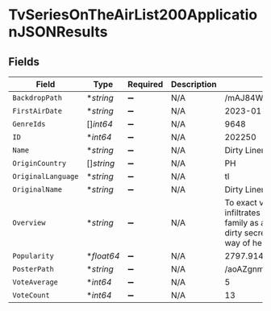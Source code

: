 # TvSeriesOnTheAirList200ApplicationJSONResults


## Fields

| Field                                                                                                                                                                                     | Type                                                                                                                                                                                      | Required                                                                                                                                                                                  | Description                                                                                                                                                                               | Example                                                                                                                                                                                   |
| ----------------------------------------------------------------------------------------------------------------------------------------------------------------------------------------- | ----------------------------------------------------------------------------------------------------------------------------------------------------------------------------------------- | ----------------------------------------------------------------------------------------------------------------------------------------------------------------------------------------- | ----------------------------------------------------------------------------------------------------------------------------------------------------------------------------------------- | ----------------------------------------------------------------------------------------------------------------------------------------------------------------------------------------- |
| `BackdropPath`                                                                                                                                                                            | **string*                                                                                                                                                                                 | :heavy_minus_sign:                                                                                                                                                                        | N/A                                                                                                                                                                                       | /mAJ84W6I8I272Da87qplS2Dp9ST.jpg                                                                                                                                                          |
| `FirstAirDate`                                                                                                                                                                            | **string*                                                                                                                                                                                 | :heavy_minus_sign:                                                                                                                                                                        | N/A                                                                                                                                                                                       | 2023-01-23                                                                                                                                                                                |
| `GenreIds`                                                                                                                                                                                | []*int64*                                                                                                                                                                                 | :heavy_minus_sign:                                                                                                                                                                        | N/A                                                                                                                                                                                       | 9648                                                                                                                                                                                      |
| `ID`                                                                                                                                                                                      | **int64*                                                                                                                                                                                  | :heavy_minus_sign:                                                                                                                                                                        | N/A                                                                                                                                                                                       | 202250                                                                                                                                                                                    |
| `Name`                                                                                                                                                                                    | **string*                                                                                                                                                                                 | :heavy_minus_sign:                                                                                                                                                                        | N/A                                                                                                                                                                                       | Dirty Linen                                                                                                                                                                               |
| `OriginCountry`                                                                                                                                                                           | []*string*                                                                                                                                                                                | :heavy_minus_sign:                                                                                                                                                                        | N/A                                                                                                                                                                                       | PH                                                                                                                                                                                        |
| `OriginalLanguage`                                                                                                                                                                        | **string*                                                                                                                                                                                 | :heavy_minus_sign:                                                                                                                                                                        | N/A                                                                                                                                                                                       | tl                                                                                                                                                                                        |
| `OriginalName`                                                                                                                                                                            | **string*                                                                                                                                                                                 | :heavy_minus_sign:                                                                                                                                                                        | N/A                                                                                                                                                                                       | Dirty Linen                                                                                                                                                                               |
| `Overview`                                                                                                                                                                                | **string*                                                                                                                                                                                 | :heavy_minus_sign:                                                                                                                                                                        | N/A                                                                                                                                                                                       | To exact vengeance, a young woman infiltrates the household of an influential family as a housemaid to expose their dirty secrets. However, love will get in the way of her revenge plot. |
| `Popularity`                                                                                                                                                                              | **float64*                                                                                                                                                                                | :heavy_minus_sign:                                                                                                                                                                        | N/A                                                                                                                                                                                       | 2797.914                                                                                                                                                                                  |
| `PosterPath`                                                                                                                                                                              | **string*                                                                                                                                                                                 | :heavy_minus_sign:                                                                                                                                                                        | N/A                                                                                                                                                                                       | /aoAZgnmMzY9vVy9VWnO3U5PZENh.jpg                                                                                                                                                          |
| `VoteAverage`                                                                                                                                                                             | **int64*                                                                                                                                                                                  | :heavy_minus_sign:                                                                                                                                                                        | N/A                                                                                                                                                                                       | 5                                                                                                                                                                                         |
| `VoteCount`                                                                                                                                                                               | **int64*                                                                                                                                                                                  | :heavy_minus_sign:                                                                                                                                                                        | N/A                                                                                                                                                                                       | 13                                                                                                                                                                                        |